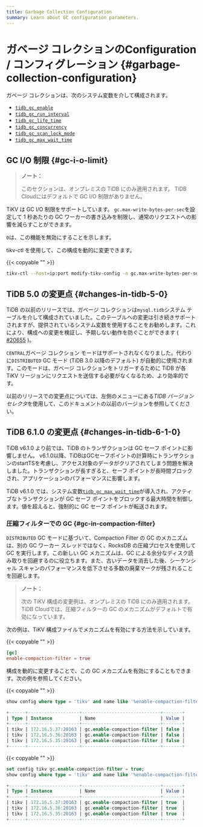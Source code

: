 ```yaml
---
title: Garbage Collection Configuration
summary: Learn about GC configuration parameters.
---
```


# ガベージ コレクションのConfiguration / コンフィグレーション {#garbage-collection-configuration}

ガベージ コレクションは、次のシステム変数を介して構成されます。

-   [`tidb_gc_enable`](/system-variables.md#tidb_gc_enable-new-in-v50)
-   [`tidb_gc_run_interval`](/system-variables.md#tidb_gc_run_interval-new-in-v50)
-   [`tidb_gc_life_time`](/system-variables.md#tidb_gc_life_time-new-in-v50)
-   [`tidb_gc_concurrency`](/system-variables.md#tidb_gc_concurrency-new-in-v50)
-   [`tidb_gc_scan_lock_mode`](/system-variables.md#tidb_gc_scan_lock_mode-new-in-v50)
-   [`tidb_gc_max_wait_time`](/system-variables.md#tidb_gc_max_wait_time-new-in-v610)

## GC I/O 制限 {#gc-i-o-limit}

<CustomContent platform="tidb-cloud">

> **ノート：**
>
> このセクションは、オンプレミスの TiDB にのみ適用されます。 TiDB Cloudにはデフォルトで GC I/O 制限がありません。

</CustomContent>

TiKV は GC I/O 制限をサポートしています。 `gc.max-write-bytes-per-sec`を設定して 1 秒あたりの GC ワーカーの書き込みを制限し、通常のリクエストへの影響を減らすことができます。

`0`は、この機能を無効にすることを示します。

tikv-ctl を使用して、この構成を動的に変更できます。

{{< copyable "" >}}

```bash
tikv-ctl --host=ip:port modify-tikv-config -n gc.max-write-bytes-per-sec -v 10MB
```

## TiDB 5.0 の変更点 {#changes-in-tidb-5-0}

TiDB の以前のリリースでは、ガベージ コレクションは`mysql.tidb`システム テーブルを介して構成されていました。このテーブルへの変更は引き続きサポートされますが、提供されているシステム変数を使用することをお勧めします。これにより、構成への変更を検証し、予期しない動作を防ぐことができます ( [#20655](https://github.com/pingcap/tidb/issues/20655) )。

`CENTRAL`ガベージ コレクション モードはサポートされなくなりました。代わりに`DISTRIBUTED` GC モード (TiDB 3.0 以降のデフォルト) が自動的に使用されます。このモードは、ガベージ コレクションをトリガーするために TiDB が各 TiKV リージョンにリクエストを送信する必要がなくなるため、より効率的です。

以前のリリースでの変更点については、左側のメニューにある*TIDB バージョン セレクタ*を使用して、このドキュメントの以前のバージョンを参照してください。

## TiDB 6.1.0 の変更点 {#changes-in-tidb-6-1-0}

TiDB v6.1.0 より前では、TiDB のトランザクションは GC セーフ ポイントに影響しません。 v6.1.0以降、TiDBはGCセーフポイントの計算時にトランザクションのstartTSを考慮し、アクセス対象のデータがクリアされてしまう問題を解決しました。トランザクションが長すぎると、セーフ ポイントが長時間ブロックされ、アプリケーションのパフォーマンスに影響します。

TiDB v6.1.0 では、システム変数[`tidb_gc_max_wait_time`](/system-variables.md#tidb_gc_max_wait_time-new-in-v610)が導入され、アクティブなトランザクションが GC セーフ ポイントをブロックする最大時間を制御します。値を超えると、強制的に GC セーフ ポイントが転送されます。

### 圧縮フィルターでの GC {#gc-in-compaction-filter}

`DISTRIBUTED` GC モードに基づいて、Compaction Filter の GC のメカニズムは、別の GC ワーカー スレッドではなく、RocksDB の圧縮プロセスを使用して GC を実行します。この新しい GC メカニズムは、GC による余分なディスク読み取りを回避するのに役立ちます。また、古いデータを消去した後、シーケンシャル スキャンのパフォーマンスを低下させる多数の廃棄マークが残されることを回避します。

<CustomContent platform="tidb-cloud">

> **ノート：**
>
> 次の TiKV 構成の変更例は、オンプレミスの TiDB にのみ適用されます。 TiDB Cloudでは、圧縮フィルターの GC のメカニズムがデフォルトで有効になっています。

</CustomContent>

次の例は、TiKV 構成ファイルでメカニズムを有効にする方法を示しています。

{{< copyable "" >}}

```toml
[gc]
enable-compaction-filter = true
```

構成を動的に変更することで、この GC メカニズムを有効にすることもできます。次の例を参照してください。

{{< copyable "" >}}

```sql
show config where type = 'tikv' and name like '%enable-compaction-filter%';
```

```sql
+------+-------------------+-----------------------------+-------+
| Type | Instance          | Name                        | Value |
+------+-------------------+-----------------------------+-------+
| tikv | 172.16.5.37:20163 | gc.enable-compaction-filter | false |
| tikv | 172.16.5.36:20163 | gc.enable-compaction-filter | false |
| tikv | 172.16.5.35:20163 | gc.enable-compaction-filter | false |
+------+-------------------+-----------------------------+-------+
```

{{< copyable "" >}}

```sql
set config tikv gc.enable-compaction-filter = true;
show config where type = 'tikv' and name like '%enable-compaction-filter%';
```

```sql
+------+-------------------+-----------------------------+-------+
| Type | Instance          | Name                        | Value |
+------+-------------------+-----------------------------+-------+
| tikv | 172.16.5.37:20163 | gc.enable-compaction-filter | true  |
| tikv | 172.16.5.36:20163 | gc.enable-compaction-filter | true  |
| tikv | 172.16.5.35:20163 | gc.enable-compaction-filter | true  |
+------+-------------------+-----------------------------+-------+
```
